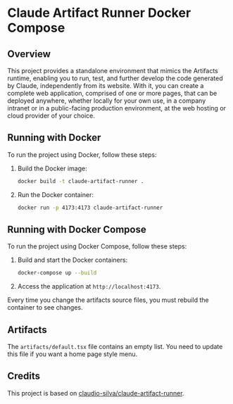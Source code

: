 # Claude Artifact Runner Docker Compose

## Overview

This project provides a standalone environment that mimics the Artifacts runtime, enabling you to run, test, and further develop the code generated by Claude, independently from its website. With it, you can create a complete web application, comprised of one or more pages, that can be deployed anywhere, whether locally for your own use, in a company intranet or in a public-facing production environment, at the web hosting or cloud provider of your choice.

## Running with Docker

To run the project using Docker, follow these steps:

1. Build the Docker image:
   ```sh
   docker build -t claude-artifact-runner .
   ```

2. Run the Docker container:
   ```sh
   docker run -p 4173:4173 claude-artifact-runner
   ```

## Running with Docker Compose

To run the project using Docker Compose, follow these steps:

1. Build and start the Docker containers:
   ```sh
   docker-compose up --build
   ```

2. Access the application at `http://localhost:4173`.

Every time you change the artifacts source files, you must rebuild the container to see changes.

## Artifacts

The `artifacts/default.tsx` file contains an empty list. You need to update this file if you want a home page style menu.

## Credits

This project is based on [claudio-silva/claude-artifact-runner](https://github.com/claudio-silva/claude-artifact-runner).
